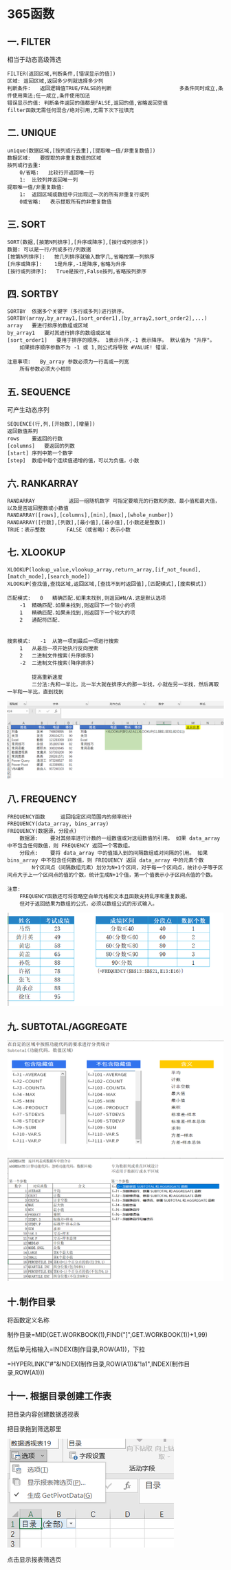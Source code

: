 # 365函数

## 一. FILTER

相当于动态高级筛选

```
FILTER(返回区域,判断条件,[错误显示的值])														
区域:	返回区域,返回多少列就选择多少列													
判断条件:	返回逻辑值TRUE/FALSE的判断						多条件同时成立,条件使用乘法;任一成立,条件使用加法							
错误显示的值:	判断条件返回的值都是FALSE,返回的值,省略返回空值													
filter函数无需任何混合/绝对引用,无需下次下拉填充														
```

## 二. UNIQUE

```
unique(数据区域,[按列或行去重],[提取唯一值/非重复数值])									
数据区域:	要提取的非重复数值的区域								
按列或行去重:	
	0/省略:	比较行并返回唯一行							
	1:	比较列并返回唯一列							
提取唯一值/非重复数值:	
	1:	返回区域或数组中只出现过一次的所有非重复行或列							
	0或省略:	表示提取所有的非重复数值							
```

## 三. SORT

```
SORT(数据,[按第N列排序],[升序或降序],[按行或列排序])								
数据:	可以是一行/列或多行/列数据							
[按第N列排序]:	按几列排序就输入数字几,省略按第一列排序							
[升序或降序]:	1是升序,-1是降序,省略为升序							
[按行或列排序]:	True是按行,False按列,省略按列排序							
```

## 四. SORTBY

```
SORTBY	依据多个关键字（多行或多列)进行排序。								
SORTBY(array,by_array1,[sort_order1],[by_array2,sort_order2],...) 									
array	要进行排序的数组或区域								
by_array1	要对其进行排序的数组或区域								
[sort_order1]	要用于排序的顺序。 1表示升序,-1 表示降序。 默认值为 "升序"。								
	如果排序顺序参数不为 -1 或 1,则公式将导致 #VALUE! 错误.								
									
注意事项:	By_array 参数必须为一行高或一列宽								
	所有参数必须大小相同								

```

## 五. SEQUENCE

可产生动态序列

```
SEQUENCE(行,列,[开始数],[增量])	
返回数值系列	
rows	要返回的行数
[columns]	要返回的列数
[start]	序列中第一个数字
[step]	数组中每个连续值递增的值，可以为负值，小数
```

## 六. RANKARRAY

```
RANDARRAY			返回一组随机数字 可指定要填充的行数和列数、最小值和最大值，以及是否返回整数或小数值								
RANDARRAY([rows],[columns],[min],[max],[whole_number])											
RANDARRAY([行数],[列数],[最小值],[最小值],[小数还是整数])											
TRUE：表示整数		FALSE（或省略）：表示小数		
```

## 七. XLOOKUP

```
XLOOKUP(lookup_value,vlookup_array,return_array,[if_not_found],[match_mode],[search_mode])											
XLOOKUP(查找值,查找区域,返回区域,[查找不到时返回值],[匹配模式],[搜索模式])											
											
匹配模式:	0	精确匹配.如果未找到,则返回#N/A.这是默认选项									
	-1	精确匹配.如果未找到,则返回下一个较小的项									
	1	精确匹配.如果未找到,则返回下一个较大的项									
	2	通配符匹配.									
											
											
搜索模式:	-1	从第一项到最后一项进行搜索									
	1	从最后一项开始执行反向搜索									
	2	二进制文件搜索(升序排序)									
	-2	二进制文件搜索(降序排序)									
											
		提高重新速度									
		二分法:先和一半比，比一半大就在排序大的那一半找，小就在另一半找，然后再取一半和一半比，直到找到								
```

![image-20210722112930963](365函数.assets/image-20210722112930963.png)

## 八. FREQUENCY

```
FREQUENCY函数		返回指定区间范围内的频率统计												
FREQUENCY(data_array, bins_array)														
FREQUENCY(数据源，分段点)														
	数据源:	要对其频率进行计数的一组数值或对这组数值的引用。 如果 data_array 中不包含任何数值，则 FREQUENCY 返回一个零数组。												
	分段点:	要将 data_array 中的值插入到的间隔数组或对间隔的引用。 如果bins_array 中不包含任何数值，则 FREQUENCY 返回 data_array 中的元素个数												
		N个区间点（间隔数组元素）划分为N+1个区间，对于每一个区间点，统计小于等于区间点大于上一个区间点的值的个数，统计生成N+1个值，第一个值表示小于区间点值的个数。												
														
注意:														
	FREQUENCY函数还可将忽略空白单元格和文本且函数支持乱序和重复数据。													
	但对于返回结果为数组的公式，必须以数组公式的形式输入。													
```

![image-20210722113341449](365函数.assets/image-20210722113341449.png)

## 九. SUBTOTAL/AGGREGATE

![image-20210722124143319](365函数.assets/image-20210722124143319.png)

![image-20210722124158516](365函数.assets/image-20210722124158516.png)

## 十.制作目录

将函数定义名称

制作目录=MID(GET.WORKBOOK(1),FIND("]",GET.WORKBOOK(1))+1,99)

然后单元格输入=INDEX(制作目录,ROW(A1))，下拉

=HYPERLINK("#"&INDEX(制作目录,ROW(A1))&"!a1",INDEX(制作目录,ROW(A1)))

## 十一. 根据目录创建工作表

把目录内容创建数据透视表

把目录拖到筛选那里

![image-20210722163739024](365函数.assets/image-20210722163739024.png)

点击显示报表筛选页